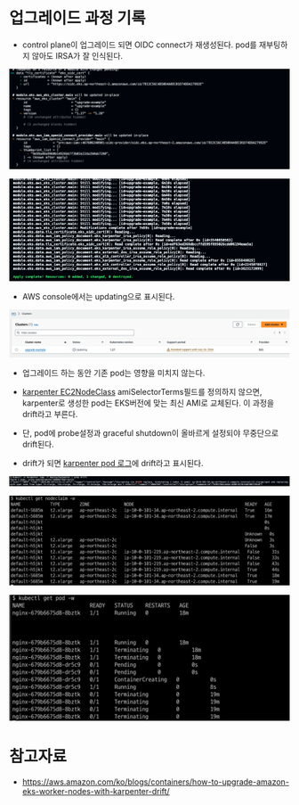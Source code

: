 # 업그레이드 과정 기록

* control plane이 업그레이드 되면 OIDC connect가 재생성된다. pod를 재부팅하지 않아도 IRSA가 잘 인식된다.

![](./imgs/upgrade_eks_terraform_plan.png)

![](./imgs/upgrade_eks_terraform_apply.png)

* AWS console에서는 updating으로 표시된다.

![](./imgs/upgrade_eks_console.png)

* 업그레이드 하는 동안 기존 pod는 영향을 미치지 않는다.

* [karpenter EC2NodeClass](./manifests/nodepool/nodeclass.yaml) amiSelectorTerms필드를 정의하지 않으면, karpenter로 생성한 pod는 EKS버전에 맞는 최신 AMI로 교체된다. 이 과정을 drift라고 부른다.
* 단, pod에 probe설정과 graceful shutdown이 올바르게 설정되야 무중단으로 drift된다.
* drift가 되면 [karpenter pod 로그](./karpenter_pod_logs.log)에 drift라고 표시된다.

![](./imgs/karpenter_drift_1.png)

![](./imgs/karpenter_drift_2.png)

![](./imgs/karpenter_drift_3.png)


# 참고자료
* https://aws.amazon.com/ko/blogs/containers/how-to-upgrade-amazon-eks-worker-nodes-with-karpenter-drift/
